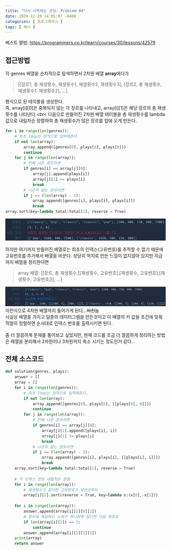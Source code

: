 ```yaml
---
title: "다시 시작하는 코딩: Problem-04"
date: 2020-12-28 14:05:07 -0400
categories: [ 프로그래머스 ]
tags: [ 해시 ]
---
```


베스트 앨범: https://programmers.co.kr/learn/courses/30/lessons/42579

접근방법
--------
각 genres 배열을 순차적으로 탐색하면서 2차원 배열 **array**에다가
> [[장르1, 총 재생횟수, 재생횟수1, 재생횟수2, 재생횟수3], [장르2, 총 재생횟수, 재생횟수1, 재생횟수2], ...]

형식으로 된 테이블을 생성한다.<br>
즉, array[i][0]은 중복되지 않는 각 장르를 나타내고,
array[i][1]은 해당 장르의 총 재생횟수를 나타낸다.<br<
다음으로 만들어진 2차원 배열 테이블을 총 재생횟수를 lambda 값으로 내림차순 정렬하여
총 재생횟수가 많은 장르를 앞에 오게 만든다.
```python
for i in range(len(genres)):
    # 최초 loop는 정적으로 입력해준다.
    if not len(array):
        array.append([genres[0], plays[0], plays[0]])
        continue
    for j in range(len(array)):
        # 전에 나온 장르라면
        if genres[i] == array[j][0]:
            array[j].append(plays[i])
            array[j][1] += plays[i]
            break
        # 나온적 없는 장르라면
        if j == (len(array) - 1):
            array.append([genres[i], plays[i], plays[i]])
            break
array.sort(key=lambda total:total[1], reverse = True)
```
![정렬1](/assets/img/problem4/1.png)

하지만 여기까지 만들어진 배열로는 최초의 인덱스(고유번호)를 추적할 수 없기 때문에 고유번호를 추가해서
배열을 바꾼다. 상당히 억지로 만든 느낌이 없지않아 있지만 지금까지 배열을 정리한다면
> array 배열: [[장르, 총 재생횟수,[[재생횟수, 고유번호],[재생횟수, 고유번호],[재생횟수, 고유번호]]], ...]

![정렬2](/assets/img/problem4/2.png)
이런식으로 4차원 배열까지 들어가게 된다...~~미친놈~~<br>
사실상 배열을 가지고 일종의 데이터그램을 만든것이고 이 배열의 키 값을 조건에 맞춰 적절히 정렬하면 순서대로 인덱스 번호를 출력시키면 된다.
<br>
<br>
좀 더 깔끔하게 문제를 풀어보고 싶었지만, 현재 코드를 조금 더 깔끔하게 정리하는 방법은 배열을 분리해서 2차원이나 3차원까지 축소 시키는 정도인거 같다...

전체 소스코드
------
```python
def solution(genres, plays):
    answer = []
    array = []
    for i in range(len(genres)):
        # 최초 loop는 정적으로 입력해준다.
        if not len(array):
            array.append([genres[0], plays[0], [[plays[0], 0]]])
            continue
        for j in range(len(array)):
            # 전에 나온 장르라면
            if genres[i] == array[j][0]:
                array[j][2].append([plays[i], i])
                array[j][1] += plays[i]
                break
            # 나온적 없는 장르라면
            if j == (len(array) - 1):
                array.append([genres[i], plays[i], [[plays[i], i]]])
                break
    array.sort(key=lambda total:total[1], reverse = True)
    
    # 각 인덱스 번호 내림차순 정렬
    for i in range(len(array)):
        # 재생횟수가 같다면 고유번호가 낮은것부터
        array[i][2].sort(reverse = True, key=lambda x:(x[0],-x[1]))
    
    for i in range(len(array)):
        answer.append(array[i][2][0][1])
        # 장르에 해당하는 노래가 하나밖에 없다면 다음 루프로
        if len(array[i][2]) == 1:
            continue
        answer.append(array[i][2][1][1])
    print(array)
    return answer
```
